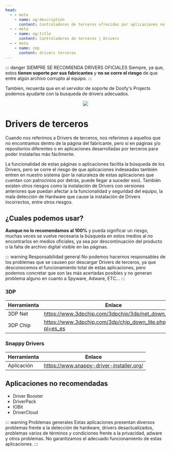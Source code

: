```yaml
---
head:
  - - meta
    - name: og:description
      content: Controladores de terceros ofrecidos por aplicaciones no oficiales.
  - - meta
    - name: og:title
      content: Controladores de terceros | Drivers
  - - meta
    - name: zep
      content: drivers terceros
---
```


::: danger SIEMPRE SE RECOMIENDA DRIVERS OFICIALES
Siempre, ya que, estos **tienen soporte por sus fabricantes** y **no se corre el riesgo** de que entre algún archivo corrupto al equipo.
:::

Tambien, recuerda que en el servidor de soporte de Doofy's Projects podemos ayudarte con la busqueda de drivers adecuados.

<div align="center"> 
  <a href="https://discord.gg/doofy-s-projects-704042607600205956" target="_blank"><img src="https://invidget.switchblade.xyz/doofy-s-projects-704042607600205956/?language=es"></a>
</div>


# Drivers de terceros

Cuando nos referimos a Drivers de terceros, nos referimos a aquellos que no encontramos dentro de la página del fabricante, pero sí en páginas y/o repositorios diferentes o en aplicaciones desarrolladas por terceros para poder instalarlas más fácilmente.

La funcionalidad de estas páginas o aplicaciones facilita la búsqueda de los Drivers, pero se corre el riesgo de que aplicaciones indeseadas también entren en nuestro sistema (por la naturaleza de estas aplicaciones que cuentan con patrocinios por detrás, puede llegar a suceder eso). También existen otros riesgos como la instalación de Drivers con versiones anteriores que puedan afectar a la funcionalidad y seguridad del equipo, la mala detección de Hardware que cause la instalación de Drivers incorrectos, entre otros riesgos.

## ¿Cuales podemos usar?

**Aunque no lo recomendamos al 100%** y pueda significar un riesgo, muchas veces se vuelve necesaria la búsqueda en estos medios al no encontrarlos en medios oficiales, ya sea por descontinuación del producto o la falta de archivo digital visible en las páginas.

::: warning Responsabilidad general
No podemos hacernos responsables de los problemas que se causen por descargar Drivers de terceros, ya que desconocemos el funcionamiento total de estas aplicaciones, pero podemos concretar que son las más acertadas posibles y no generan problema alguno en cuanto a Spyware, Adware, ETC...
:::

### 3DP

| Herramienta | Enlace |
| --- | --- |
| 3DP Net | https://www.3dpchip.com/3dpchip/3dp/net_down_es.php | 
| 3DP Chip | https://www.3dpchip.com/3dp/chip_down_lite.php?pl=es_es |

### Snappy Drivers

| Herramienta | Enlace |
| --- | --- |
| Aplicación | https://www.snappy-driver-installer.org/ |

## Aplicaciones no recomendadas

- Driver Booster
- DriverPack
- IOBit
- DriverCloud

::: warning Problemas generales
Estas aplicaciones presentan diversos problemas frente a la detección de hardware, drivers desactualizados, problemas varios de términos y condiciones frente a la privacidad, adware y otros problemas. No garantizamos el adecuado funcionamiento de estas aplicaciones.
:::